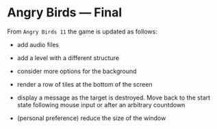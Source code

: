 # Angry Birds — Final

From `Angry Birds 11` the game is updated as follows:

- add audio files

- add a level with a different structure

- consider more options for the background

- render a row of tiles at the bottom of the screen

- display a message as the target is destroyed. Move back to the start state following mouse input or after an arbitrary countdown

- (personal preference) reduce the size of the window
